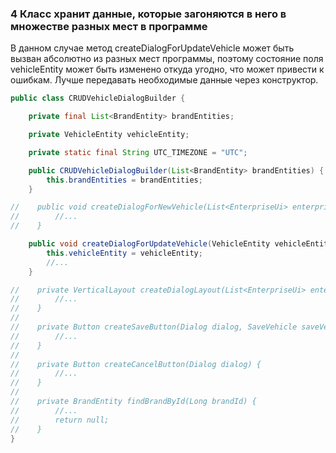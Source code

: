 ### 4 Класс хранит данные, которые загоняются в него в множестве разных мест в программе

В данном случае метод createDialogForUpdateVehicle может быть вызван абсолютно из разных
мест программы, поэтому состояние поля vehicleEntity может быть изменено откуда угодно,
что может привести к ошибкам. Лучше передавать необходимые данные через конструктор.

```java
public class CRUDVehicleDialogBuilder {

    private final List<BrandEntity> brandEntities;

    private VehicleEntity vehicleEntity;

    private static final String UTC_TIMEZONE = "UTC";

    public CRUDVehicleDialogBuilder(List<BrandEntity> brandEntities) {
        this.brandEntities = brandEntities;
    }

//    public void createDialogForNewVehicle(List<EnterpriseUi> enterpriseUiList, SaveVehicle saveVehicle) {
//        //...
//    }

    public void createDialogForUpdateVehicle(VehicleEntity vehicleEntity, SaveVehicle saveVehicle) {
        this.vehicleEntity = vehicleEntity;
        //...
    }

//    private VerticalLayout createDialogLayout(List<EnterpriseUi> enterpriseUiList) {
//        //...
//    }
//
//    private Button createSaveButton(Dialog dialog, SaveVehicle saveVehicle) {
//        //...
//    }
//
//    private Button createCancelButton(Dialog dialog) {
//        //...
//    }
//
//    private BrandEntity findBrandById(Long brandId) {
//        //...
//        return null;
//    }
}

```